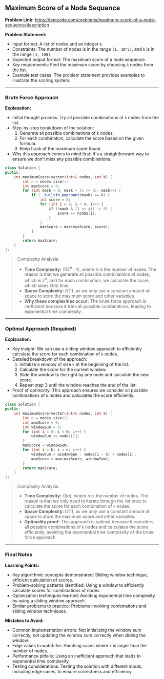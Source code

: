 ## Maximum Score of a Node Sequence

**Problem Link:** https://leetcode.com/problems/maximum-score-of-a-node-sequence/description

**Problem Statement:**
- Input format: A list of nodes and an integer `k`.
- Constraints: The number of nodes is in the range `[1, 10^5]`, and `k` is in the range `[1, 100]`.
- Expected output format: The maximum score of a node sequence.
- Key requirements: Find the maximum score by choosing `k` nodes from the list.
- Example test cases: The problem statement provides examples to illustrate the scoring system.

---

### Brute Force Approach

**Explanation:**
- Initial thought process: Try all possible combinations of `k` nodes from the list.
- Step-by-step breakdown of the solution:
  1. Generate all possible combinations of `k` nodes.
  2. For each combination, calculate the score based on the given formula.
  3. Keep track of the maximum score found.
- Why this approach comes to mind first: It's a straightforward way to ensure we don't miss any possible combinations.

```cpp
class Solution {
public:
    int maximumScore(vector<int>& nodes, int k) {
        int n = nodes.size();
        int maxScore = 0;
        for (int mask = 0; mask < (1 << n); mask++) {
            if (__builtin_popcount(mask) == k) {
                int score = 0;
                for (int i = 0; i < n; i++) {
                    if ((mask & (1 << i)) != 0) {
                        score += nodes[i];
                    }
                }
                maxScore = max(maxScore, score);
            }
        }
        return maxScore;
    }
};
```

> Complexity Analysis:
> - **Time Complexity:** $O(2^n \cdot n)$, where $n$ is the number of nodes. The reason is that we generate all possible combinations of nodes, which is $2^n$, and for each combination, we calculate the score, which takes $O(n)$ time.
> - **Space Complexity:** $O(1)$, as we only use a constant amount of space to store the maximum score and other variables.
> - **Why these complexities occur:** The brute force approach is inefficient because it tries all possible combinations, leading to exponential time complexity.

---

### Optimal Approach (Required)

**Explanation:**
- Key insight: We can use a sliding window approach to efficiently calculate the score for each combination of `k` nodes.
- Detailed breakdown of the approach:
  1. Initialize a window of size `k` at the beginning of the list.
  2. Calculate the score for the current window.
  3. Slide the window to the right by one node and calculate the new score.
  4. Repeat step 3 until the window reaches the end of the list.
- Proof of optimality: This approach ensures we consider all possible combinations of `k` nodes and calculates the score efficiently.

```cpp
class Solution {
public:
    int maximumScore(vector<int>& nodes, int k) {
        int n = nodes.size();
        int maxScore = 0;
        int windowSum = 0;
        for (int i = 0; i < k; i++) {
            windowSum += nodes[i];
        }
        maxScore = windowSum;
        for (int i = k; i < n; i++) {
            windowSum = windowSum - nodes[i - k] + nodes[i];
            maxScore = max(maxScore, windowSum);
        }
        return maxScore;
    }
};
```

> Complexity Analysis:
> - **Time Complexity:** $O(n)$, where $n$ is the number of nodes. The reason is that we only need to iterate through the list once to calculate the score for each combination of `k` nodes.
> - **Space Complexity:** $O(1)$, as we only use a constant amount of space to store the maximum score and other variables.
> - **Optimality proof:** This approach is optimal because it considers all possible combinations of `k` nodes and calculates the score efficiently, avoiding the exponential time complexity of the brute force approach.

---

### Final Notes

**Learning Points:**
- Key algorithmic concepts demonstrated: Sliding window technique, efficient calculation of scores.
- Problem-solving patterns identified: Using a window to efficiently calculate scores for combinations of nodes.
- Optimization techniques learned: Avoiding exponential time complexity by using a sliding window approach.
- Similar problems to practice: Problems involving combinations and sliding window techniques.

**Mistakes to Avoid:**
- Common implementation errors: Not initializing the window sum correctly, not updating the window sum correctly when sliding the window.
- Edge cases to watch for: Handling cases where `k` is larger than the number of nodes.
- Performance pitfalls: Using an inefficient approach that leads to exponential time complexity.
- Testing considerations: Testing the solution with different inputs, including edge cases, to ensure correctness and efficiency.